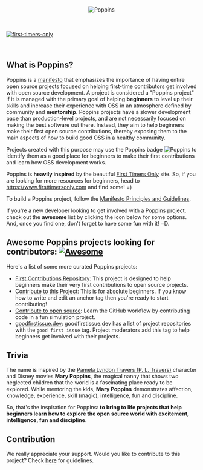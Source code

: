 <div align="center">
  <br />
    <br />
  <img src="logo-poppins-horizontal.svg" alt="Poppins">
</div>
<br />
<br />

[![first-timers-only](https://img.shields.io/badge/first--timers--only-friendly-blue.svg?style=flat-square)](https://www.firsttimersonly.com/)

<br />

## What is Poppins?

Poppins is a [manifesto](MANIFESTO.md) that emphasizes the importance of having entire open source projects focused on helping first-time contributors get involved with open source development. A project is considered a "Poppins project" if it is managed with the primary goal of helping **beginners** to level up their skills and increase their experience with OSS in an atmosphere defined by community and **mentorship**. Poppins projects have a slower development pace than production-level projects, and are not necessarily focused on making the best software out there. Instead, they aim to help beginners make their first open source contributions, thereby exposing them to the main aspects of how to build good OSS in a healthy community.

Projects created with this purpose may use the Poppins badge <img src="badge-poppins.svg" alt="Poppins"> to identify them as a good place for beginners to make their first contributions and learn how OSS development works.

Poppins is **heavily inspired** by the beautiful [First Timers Only](https://www.firsttimersonly.com) site. So, if you are looking for more resources for beginners, head to https://www.firsttimersonly.com and find some! =)

To build a Poppins project, follow the [Manifesto Principles and Guidelines](MANIFESTO.md). 

If you're a new developer looking to get involved with a Poppins project, check out the **awesome** list by clicking the icon below for some options. And, once you find one, don't forget to have some fun with it! =D.

## Awesome Poppins projects looking for contributors:   [![Awesome](https://camo.githubusercontent.com/1997c7e760b163a61aba3a2c98f21be8c524be29/68747470733a2f2f617765736f6d652e72652f62616467652e737667)](https://github.com/sindresorhus/awesome)

Here's a list of some more curated Poppins projects:
- [First Contributions Repository](https://github.com/firstcontributions/first-contributions): This project is designed to help beginners make their very first contributions to open source projects. 
- [Contribute to this Project](https://github.com/Syknapse/Contribute-To-This-Project): This is for absolute beginners. If you know how to write and edit an anchor tag <a href="" target=""></a> then you're ready to start contributing! 
- [Contribute to open source](https://github.com/danthareja/contribute-to-open-source):
Learn the GitHub workflow by contributing code in a fun simulation project.
- [goodfirstissue.dev](https://github.com/deepsourcelabs/good-first-issue): goodfirstissue.dev has a list of project repositories with the `good first issue` tag. Project moderators add this tag to help beginners get involved with their projects. 

## Trivia

The name is inspired by the [Pamela Lyndon Travers (P. L. Travers)](https://en.wikipedia.org/wiki/P._L._Travers) character and Disney movies **Mary Poppins**, the magical nanny that shows two neglected children that the world is a fascinating place ready to be explored. While mentoring the kids, **Mary Poppins** demonstrates affection, knowledge, experience, skill (magic), intelligence, fun and discipline. 

So, that's the inspiration for Poppins: **to bring to life projects that help beginners learn how to explore the open source world with excitement, intelligence, fun and discipline.**

## Contribution

We really appreciate your support. Would you like to contribute to this project? Check [here](CONTRIBUTING.md) for guidelines.
